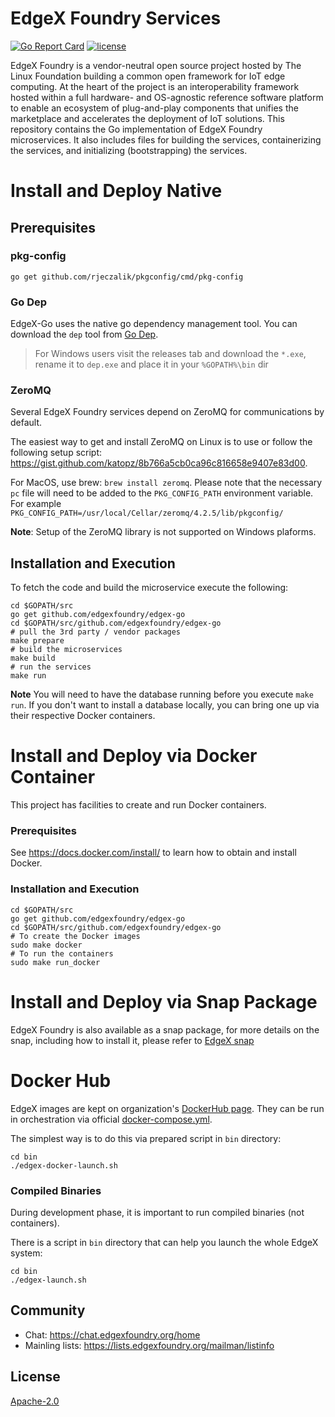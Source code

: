 # EdgeX Foundry Services
[![Go Report Card](https://goreportcard.com/badge/github.com/edgexfoundry/edgex-go)](https://goreportcard.com/report/github.com/edgexfoundry/edgex-go)
[![license](https://img.shields.io/badge/license-Apache%20v2.0-blue.svg)](LICENSE)

EdgeX Foundry is a vendor-neutral open source project hosted by The Linux Foundation building a common open framework for IoT edge computing.  At the heart of the project is an interoperability framework hosted within a full hardware- and OS-agnostic reference software platform to enable an ecosystem of plug-and-play components that unifies the marketplace and accelerates the deployment of IoT solutions.  This repository contains the Go implementation of EdgeX Foundry microservices.  It also includes files for building the services, containerizing the services, and initializing (bootstrapping) the services.

# Install and Deploy Native

## Prerequisites
### pkg-config
`go get github.com/rjeczalik/pkgconfig/cmd/pkg-config`

### Go Dep
 EdgeX-Go uses the native go dependency management tool. You can download the `dep` tool from [Go Dep](https://github.com/golang/dep). 
 > For Windows users visit the releases tab and download the `*.exe`, rename it to `dep.exe` and place it in your `%GOPATH%\bin` dir

### ZeroMQ
Several EdgeX Foundry services depend on ZeroMQ for communications by default.

The easiest way to get and install ZeroMQ on Linux is to use or follow the following setup script:  https://gist.github.com/katopz/8b766a5cb0ca96c816658e9407e83d00.

For MacOS, use brew: `brew install zeromq`. Please note that the necessary `pc` file will need to be added to the `PKG_CONFIG_PATH` environment variable. For example `PKG_CONFIG_PATH=/usr/local/Cellar/zeromq/4.2.5/lib/pkgconfig/`

**Note**: Setup of the ZeroMQ library is not supported on Windows plaforms.

## Installation and Execution
To fetch the code and build the microservice execute the following:

```
cd $GOPATH/src
go get github.com/edgexfoundry/edgex-go
cd $GOPATH/src/github.com/edgexfoundry/edgex-go
# pull the 3rd party / vendor packages
make prepare
# build the microservices
make build
# run the services
make run
```

**Note** You will need to have the database running before you execute `make run`. If you don't want to install a database locally, you can bring one up via their respective Docker containers.

# Install and Deploy via Docker Container #
This project has facilities to create and run Docker containers.

### Prerequisites ###
See https://docs.docker.com/install/ to learn how to obtain and install Docker.

### Installation and Execution ###

```
cd $GOPATH/src
go get github.com/edgexfoundry/edgex-go
cd $GOPATH/src/github.com/edgexfoundry/edgex-go
# To create the Docker images
sudo make docker
# To run the containers
sudo make run_docker
```

# Install and Deploy via Snap Package #
EdgeX Foundry is also available as a snap package, for more details
on the snap, including how to install it, please refer to [EdgeX snap](https://github.com/edgexfoundry/edgex-go/blob/master/snap/README.md)

# Docker Hub #
EdgeX images are kept on organization's [DockerHub page](https://hub.docker.com/u/edgexfoundry/).
They can be run in orchestration via official [docker-compose.yml](https://github.com/edgexfoundry/developer-scripts/blob/master/compose-files/docker-compose.yml).

The simplest way is to do this via prepared script in `bin` directory:
```
cd bin 
./edgex-docker-launch.sh
```

### Compiled Binaries
During development phase, it is important to run compiled binaries (not containers).

There is a script in `bin` directory that can help you launch the whole EdgeX system:
```
cd bin
./edgex-launch.sh
```

## Community
- Chat: https://chat.edgexfoundry.org/home
- Mainling lists: https://lists.edgexfoundry.org/mailman/listinfo

## License
[Apache-2.0](LICENSE)
